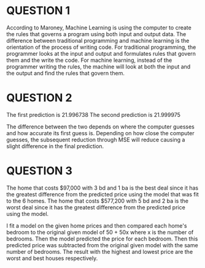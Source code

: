 # QUESTION 1
According to Maroney, Machine Learning is using the computer to create the rules that governs a program using both input and output data. The difference
between traditional programming and machine learning is the orientation of the process of writing code. For traditional programming, the programmer looks
at the input and output and formulates rules that govern them and the write the code. For machine learning, instead of the programmer writing the rules, 
the machine will look at both the input and the output and find the rules that govern them.

# QUESTION 2
The first prediction is 21.996738
The second prediction is 21.999975

The difference between the two depends on where the computer guesses and how accurate its first guess is. Depending on how close the computer guesses, the subsequent
reduction through MSE will reduce causing a slight difference in the final prediction.

# QUESTION 3
The home that costs $97,000 with 3 bd and 1 ba is the best deal since it has the greatest difference from the predicted price using the model that was fit to the 6 homes.
The home that costs $577,200 with 5 bd and 2 ba is the worst deal since it has the greatest difference from the predicted price using the model.

I fit a model on the given home prices and then compared each home's bedroom to the original given model of 50 + 50x where x is the number of bedrooms. Then the model predicted the price for each bedroom. Then this predicted price was subtracted from the original given model with the same number of bedrooms. The result with the highest and lowest price are the worst and best houses respectively. 
